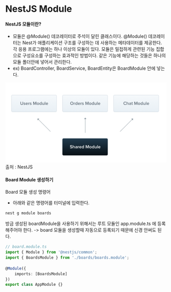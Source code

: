

# NestJS Module

#### **NestJS 모듈이란?**
- 모듈은 @Module() 데코레이터로 주석이 달린 클래스이다. @Module() 데코레이터는 Nest가 애플리케이션 구조를 구성하는 데 사용하는 메타데이터를 제공한다. 각 응용 프로그램에는 하나 이상의 모듈이 있다. 모듈은 밀접하게 관련된 기능 집합으로 구성요소를 구성하는 효과적인 방법이다. 같은 기능에 해당하는 것들은 하나의 모듈 폴더안에 넣어서 관리한다.
- ex) BoardController, BoardService, BoardEntity은 BoardModule 안에 넣는다.

![nestJsModule](../img/nestjs_module.png)
출처 :  NestJS


#### Board Module 생성하기
Board 모듈 생성 명령어
- 아래와 같은 명령어를 터미널에 입력한다.
```bash
nest g module boards
```

방금 생성된 boardModule을 사용하기 위해서는 루트 모듈인 app.module.ts 에 등록해주어야 한다.
-> board 모듈을 생성할때 자동으로 등록되기 때문에 신경 안써도 된다.

```typescript
// board.module.ts
import { Module } from '@nestjs/common';
import { BoardsModule } from './boards/boards.module';

@Module({
    imports: [BoardsModule]
})
export class AppModule {}
```




